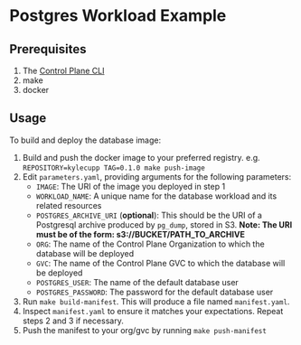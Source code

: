 
# Postgres Workload Example

## Prerequisites

1. The [Control Plane CLI](https://cpln-docs-test.web.app/quickstart/quick-start-3-cli)
2. make
3. docker

## Usage

To build and deploy the database image:
1. Build and push the docker image to your preferred registry. e.g. `REPOSITORY=kylecupp TAG=0.1.0 make push-image`
2. Edit `parameters.yaml`, providing arguments for the following parameters:
   - `IMAGE`: The URI of the image you deployed in step 1
   - `WORKLOAD_NAME`: A unique name for the database workload and its related resources
   - `POSTGRES_ARCHIVE_URI` (**optional**): This should be the URI of a Postgresql archive produced by `pg_dump`, stored in S3. **Note: The URI must be of the form: s3://BUCKET/PATH_TO_ARCHIVE**
   - `ORG`: The name of the Control Plane Organization to which the database will be deployed
   - `GVC`: The name of the Control Plane GVC to which the database will be deployed
   - `POSTGRES_USER`: The name of the default database user
   - `POSTGRES_PASSWORD`: The password for the default database user
3. Run `make build-manifest`. This will produce a file named `manifest.yaml`.
4. Inspect `manifest.yaml` to ensure it matches your expectations. Repeat steps 2 and 3 if necessary.
5. Push the manifest to your org/gvc by running `make push-manifest`
